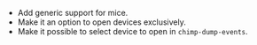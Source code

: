 * Add generic support for mice.
* Make it an option to open devices exclusively.
* Make it possible to select device to open in `chimp-dump-events`.
